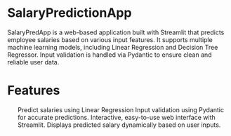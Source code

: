 # SalaryPredictionApp
SalaryPredApp is a web-based application built with Streamlit that predicts employee salaries based on various input features. It supports multiple machine learning models, including Linear Regression and Decision Tree Regressor. Input validation is handled via Pydantic to ensure clean and reliable user data.

# Features
<ul>
  Predict salaries using Linear Regression
  Input validation using Pydantic for accurate predictions.
  Interactive, easy-to-use web interface with Streamlit.
  Displays predicted salary dynamically based on user inputs.
</ul>
